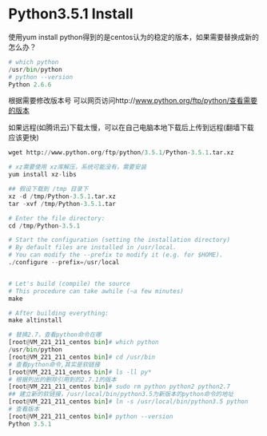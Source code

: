 # Python3.5.1 Install


使用yum install python得到的是centos认为的稳定的版本，如果需要替换成新的怎么办？

```python
# which python 
/usr/bin/python 
# python --version 
Python 2.6.6
```

根据需要修改版本号
可以网页访问http://www.python.org/ftp/python/查看需要的版本

如果远程(如腾讯云)下载太慢，可以在自己电脑本地下载后上传到远程(翻墙下载应该更快)

```python
wget http://www.python.org/ftp/python/3.5.1/Python-3.5.1.tar.xz

# xz需要使用 xz库解压，系统可能没有，需要安装
yum install xz-libs

## 假设下载到 /tmp 目录下
xz -d /tmp/Python-3.5.1.tar.xz
tar -xvf /tmp/Python-3.5.1.tar

# Enter the file directory:
cd /tmp/Python-3.5.1

# Start the configuration (setting the installation directory)
# By default files are installed in /usr/local.
# You can modify the --prefix to modify it (e.g. for $HOME).
./configure --prefix=/usr/local   


# Let's build (compile) the source
# This procedure can take awhile (~a few minutes)
make

# After building everything:
make altinstall
```

```python
# 替换2.7，查看python命令在哪
[root@VM_221_211_centos bin]# which python
/usr/bin/python
[root@VM_221_211_centos bin]# cd /usr/bin
# 查看python命令,其实是软链接
[root@VM_221_211_centos bin]# ls -ll py*
# 根据列出的删除引用到的2.7.1的版本
[root@VM_221_211_centos bin]# sudo rm python python2 python2.7
## 建立新的软链接，/usr/local/bin/python3.5为新版本的python命令的地址
[root@VM_221_211_centos bin]# ln -s /usr/local/bin/python3.5 python
# 查看版本
[root@VM_221_211_centos bin]# python --version
Python 3.5.1
```